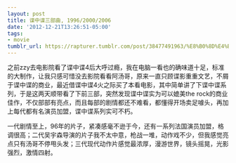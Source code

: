 ```yaml
---
layout: post
title: 谍中谍三部曲, 1996/2000/2006
date: '2012-12-21T13:26:51-05:00'
tags:
- movie
tumblr_url: https://rapturer.tumblr.com/post/38477491963/%E8%B0%8D%E4%B8%AD%E8%B0%8D%E4%B8%89%E9%83%A8%E6%9B%B2-199620002006
---
```

之前zzy去电影院看了谍中谍4后大呼过瘾，我在电脑一看也的确味道十足，标准的大制作，让我只感可惜没去影院看看阿汤哥，原来一直只顾谍影重重文艺，不屑于谍中谍的商业，最近借谍中谍4火之际买了本看电影，其中简单讲了下谍中谍系列，于是这两天顺带看了下前三部，突然发现谍中谍实为可以媲美the rock的商业佳作，不仅部部有亮点，而且每部的剧情都还不难看，都懂得开场卖足噱头，再加上每代都有名演员加盟，谍中谍系列实可不朽。

一代剧情至上，96年的片子，紧凑感毫不逊于今，还有一系列法国演员加盟，格调很高；二代吴宇森导演的片子我不太中意，枪战一堆，动作戏不少，但我感觉亮点只有汤哥不停甩头发；三代现代动作片感觉最浓厚，漫游世界，镜头摇晃，光影强烈，激情四射。

